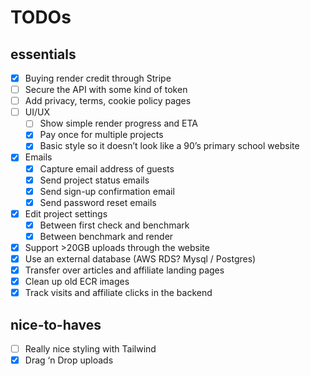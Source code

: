 # TODOs

## essentials

- [x] Buying render credit through Stripe
- [ ] Secure the API with some kind of token
- [ ] Add privacy, terms, cookie policy pages
- [ ]  UI/UX
    - [ ]  Show simple render progress and ETA
    - [x]  Pay once for multiple projects
    - [x]  Basic style so it doesn’t look like a 90’s primary school website
- [x]  Emails
    - [x]  Capture email address of guests
    - [x]  Send project status emails
    - [x]  Send sign-up confirmation email
    - [x]  Send password reset emails
- [x]  Edit project settings
    - [x]  Between first check and benchmark
    - [x]  Between benchmark and render
- [x]  Support >20GB uploads through the website
- [x]  Use an external database (AWS RDS? Mysql / Postgres)
- [x]  Transfer over articles and affiliate landing pages
- [x]  Clean up old ECR images
- [x]  Track visits and affiliate clicks in the backend

## nice-to-haves

- [ ]  Really nice styling with Tailwind
- [x]  Drag ‘n Drop uploads
